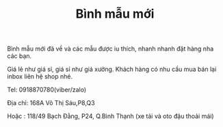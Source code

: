 ﻿---
id: 3
title: Bình mẫu mới 
layout: ReleasePage
category: releases
path: '/releases/shiftspace/'
key: shiftspace

meta: Bình mẫu mới 
keywords: binh hoa trang tri, chan nen trang tri, chan nen midorishop

location: 
prices: Call
orders: tel:+84918870780
messages: http://m.me/dotrangtricuoi
website: 
YoutubeID: 
bandcamp: 
bandcampLabelTrack: 
facebook: 
mixcloud: 
soundcloud: 
youtube: 
discogs: 
---


Bình mẫu mới đã về và các mẫu được iu thích, nhanh nhanh đặt hàng nha các bạn.


Giá lẻ như giá sỉ, giá sỉ như giá xưởng. Khách hàng có nhu cầu mua bán lại inbox liên hệ shop nhé.


Tel: 0918870780(viber/zalo)


Địa chỉ: 168A Võ Thị Sáu,P8,Q3

Hoặc : 118/49 Bạch Đằng, P24, Q.Bình Thạnh (xe tải và oto đậu thoải mái)
